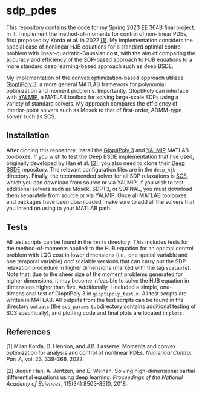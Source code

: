 # sdp_pdes

This repository contains the code for my Spring 2023 EE 364B final project. In it, I implement the method-of-moments for control of non-linear PDEs, first proposed by Korda et al. in 2022 [[1]](#1). My implementation considers the special case of nonlinear HJB equations for a standard optimal control problem with linear-quadratic-Gaussian cost, with the aim of comparing the accuracy and efficiency of the SDP-based approach to HJB equations to a more standard deep learning-based approach such as deep BSDE.

My implementation of the convex optimization-based approach utilizes [GloptiPoly 3](https://homepages.laas.fr/henrion/software/gloptipoly3/), a more general MATLAB framework for polynomial optimization and moment problems. Importantly, GloptiPoly can interface with [YALMIP](https://yalmip.github.io/), a MATLAB toolbox for solving large-scale SDPs using a variety of standard solvers. My approach compares the efficiency of interior-point solvers such as Mosek to that of first-order, ADMM-type solver such as SCS.

## Installation

After cloning this repository, install the [GloptiPoly 3](https://homepages.laas.fr/henrion/software/gloptipoly3/) and [YALMIP](https://yalmip.github.io/download/) MATLAB toolboxes. If you wish to test the Deep BSDE implementation that I've used, originally developed by Han et al. [[2]](#2), you also need to clone their [Deep BSDE](https://github.com/frankhan91/DeepBSDE) repository. The relevant configuration files are in the `deep_hjb` directory. Finally, the recommended solver for all SDP relaxations is [SCS](https://www.cvxgrp.org/scs/), which you can download from source or via YALMIP. If you wish to test additional solvers such as Mosek, SDPT3, or SDPNAL, you must download them separately from source or via YALMIP. Once all MATLAB toolboxes and packages have been downloaded, make sure to add all the solvers that you intend on using to your MATLAB path.

## Tests

All test scripts can be found in the `tests` directory. This includes tests for the method-of-moments applied to the HJB equation for an optimal control problem with LQG cost in lower dimensions (i.e., one spatial variable and one temporal variable) *and* scalable versions that can carry out the SDP relaxation procedure in higher dimensions (marked with the tag `scalable`). Note that, due to the sheer size of the moment problems generated for higher dimensions, it may become infeasible to solve the HJB equation in dimensions higher than five. Additionally, I included a simple, one-dimensional test of GloptiPoly 3 in `gloptipoly_test.m`. All test scripts are written in MATLAB. All outputs from the test scripts can be found in the directory `outputs` (the `scs_params` subdirectory contains additional testing of SCS specifically), and plotting code and final plots are located in `plots`.


## References
<a id="1">[1]</a> 
Milan Korda, D. Henrion, and J.B. Lasserre. 
Moments and convex optimization for analysis and control of nonlinear PDEs. 
*Numerical Control: Part A*, vol. 23, 339-366, 2022.

<a id="2">[2]</a> 
Jiequn Han, A. Jentzen, and E. Weinan. Solving high-dimensional partial differential equations using deep learning.
*Proceedings of the National Academy of Sciences*, 115(34):8505–8510, 2018.
